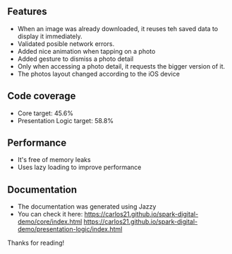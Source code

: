 ## Features

- When an image was already downloaded, it reuses teh saved data to display it immediately.
- Validated posible network errors.
- Added nice animation when tapping on a photo
- Added gesture to dismiss a photo detail
- Only when accessing a photo detail, it requests the bigger version of it.
- The photos layout changed according to the iOS device

## Code coverage

- Core target: 45.6%
- Presentation Logic target: 58.8%

## Performance

- It's free of memory leaks
- Uses lazy loading to improve performance

## Documentation

- The documentation was generated using Jazzy
- You can check it here:
https://carlos21.github.io/spark-digital-demo/core/index.html
https://carlos21.github.io/spark-digital-demo/presentation-logic/index.html


Thanks for reading!
